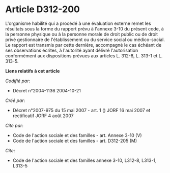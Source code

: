 # Article D312-200

L'organisme habilité qui a procédé à une évaluation externe remet les résultats sous la forme du rapport prévu à l'annexe
3-10 du présent code, à la personne physique ou à la personne morale de droit public ou de droit privé gestionnaire de
l'établissement ou du service social ou médico-social. Le rapport est transmis par cette dernière, accompagné le cas échéant
de ses observations écrites, à l'autorité ayant délivré l'autorisation conformément aux dispositions prévues aux articles L.
312-8, L. 313-1 et L. 313-5.

**Liens relatifs à cet article**

_Codifié par_:

  - Décret n°2004-1136 2004-10-21

_Créé par_:

  - Décret n°2007-975 du 15 mai 2007 - art. 1 () JORF 16 mai 2007 et rectificatif JORF 4 août 2007

_Cité par_:

  - Code de l'action sociale et des familles - art. Annexe 3-10 (V)
  - Code de l'action sociale et des familles - art. D312-205 (M)

_Cite_:

  - Code de l'action sociale et des familles annexe 3-10, L312-8, L313-1, L313-5
